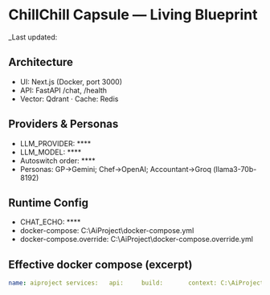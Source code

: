 # ChillChill Capsule — Living Blueprint
_Last updated: 

## Architecture
- UI: Next.js (Docker, port 3000)
- API: FastAPI /chat, /health
- Vector: Qdrant · Cache: Redis

## Providers & Personas
- LLM_PROVIDER: ****
- LLM_MODEL: ****
- Autoswitch order: ****
- Personas: GP→Gemini; Chef→OpenAI; Accountant→Groq (llama3-70b-8192)

## Runtime Config
- CHAT_ECHO: ****
- docker-compose: C:\AiProject\docker-compose.yml
- docker-compose.override: C:\AiProject\docker-compose.override.yml

## Effective docker compose (excerpt)
~~~yaml
name: aiproject services:   api:     build:       context: C:\AiProject\chatbot\agent-api       dockerfile: Dockerfile     container_name: chill_api     depends_on:       redis:         condition: service_healthy         required: true       vector:         condition: service_started         required: true     environment:       API_PORT: "8000"       AUTOSWITCH_ENABLED: "true"       GEMINI_API_KEY: AIzaSyDml3AXe4VA6ZQK3kusCyLY2bFh1mxq6Vw       GROQ_API_KEY: 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       GROQ_MODEL: llama3-70b-8192       LLM_MODEL: auto       LLM_PROVIDER: auto       MISTRAL_API_KEY: 7wg9CcJgsa3lIpojUoGgjxea6NsiKywM       OLLAMA_HOST: http://host.docker.internal:11434       OLLAMA_MODEL: llama3.2:3b       PROVIDER_ORDER: gemini,groq,ollama,openai       PYTHONUNBUFFERED: "1"       REDIS_HOST: redis       REDIS_PORT: "6379"       VECTOR_HOST: vector       VECTOR_PORT: "6333"     extra_hosts:       - host.docker.internal=host-gateway     healthcheck:       test:         - CMD         - wget         - -qO-         - http://localhost:8000/health       timeout: 3s       interval: 10s       retries: 6       start_period: 15s     networks:       default: null     ports:       - mode: ingress         target: 8000         published: "8000"         protocol: tcp     restart: unless-stopped   redis:     container_name: chill_redis     healthcheck:       test:         - CMD         - redis-cli         - ping       timeout: 2s       interval: 5s       retries: 30       start_period: 5s     image: redis:alpine     networks:       default: null     ports:       - mode: ingress         target: 6379         published: "6379"         protocol: tcp     restart: unless-stopped   ui:     build:       context: C:\AiProject\chatbot\chatbot-ui       dockerfile: Dockerfile     container_name: chill_ui     depends_on:       api:         condition: service_healthy         required: true     environment:       GEMINI_API_KEY: AIzaSyDml3AXe4VA6ZQK3kusCyLY2bFh1mxq6Vw       GROQ_API_KEY: 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       MISTRAL_API_KEY: 7wg9CcJgsa3lIpojUoGgjxea6NsiKywM       NEXT_PUBLIC_API_BASE_URL: http://localhost:8000       NODE_ENV: production     healthcheck:       test:         - CMD         - wget         - -qO-         - http://localhost:3000/       timeout: 3s       interval: 7s       retries: 30       start_period: 15s     networks:       default: null     ports:       - mode: ingress         target: 3000         published: "3000"         protocol: tcp     restart: unless-stopped   vector:     container_name: chill_vector     image: qdrant/qdrant:latest     networks:       default: null     ports:       - mode: ingress         target: 6333         published: "6333"         protocol: tcp     restart: unless-stopped     volumes:       - type: volume         source: vector_data         target: /qdrant/storage         volume: {} networks:   default:     name: aiproject_default volumes:   vector_data:     name: aiproject_vector_data 
~~~
